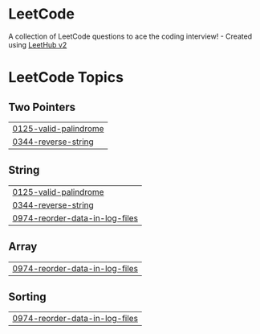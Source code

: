 # LeetCode
A collection of LeetCode questions to ace the coding interview! - Created using [LeetHub v2](https://github.com/arunbhardwaj/LeetHub-2.0)

<!---LeetCode Topics Start-->
# LeetCode Topics
## Two Pointers
|  |
| ------- |
| [0125-valid-palindrome](https://github.com/JOSSEP-ENG/LeetCode/tree/master/0125-valid-palindrome) |
| [0344-reverse-string](https://github.com/JOSSEP-ENG/LeetCode/tree/master/0344-reverse-string) |
## String
|  |
| ------- |
| [0125-valid-palindrome](https://github.com/JOSSEP-ENG/LeetCode/tree/master/0125-valid-palindrome) |
| [0344-reverse-string](https://github.com/JOSSEP-ENG/LeetCode/tree/master/0344-reverse-string) |
| [0974-reorder-data-in-log-files](https://github.com/JOSSEP-ENG/LeetCode/tree/master/0974-reorder-data-in-log-files) |
## Array
|  |
| ------- |
| [0974-reorder-data-in-log-files](https://github.com/JOSSEP-ENG/LeetCode/tree/master/0974-reorder-data-in-log-files) |
## Sorting
|  |
| ------- |
| [0974-reorder-data-in-log-files](https://github.com/JOSSEP-ENG/LeetCode/tree/master/0974-reorder-data-in-log-files) |
<!---LeetCode Topics End-->